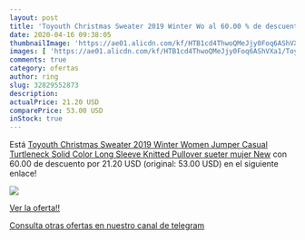 ```yaml
---
layout: post
title: 'Toyouth Christmas Sweater 2019 Winter Wo al 60.00 % de descuento'
date: 2020-04-16 09:38:05
thumbnailImage: 'https://ae01.alicdn.com/kf/HTB1cd4ThwoQMeJjy0Foq6AShVXa1/Toyouth-Christmas-Sweater-2019-Winter-Women-Jumper-Casual-Turtleneck-Solid-Color-Long-Sleeve-Knitted-Pullover-sueter.jpg_350x350._SL200_.jpg'
images: [ 'https://ae01.alicdn.com/kf/HTB1cd4ThwoQMeJjy0Foq6AShVXa1/Toyouth-Christmas-Sweater-2019-Winter-Women-Jumper-Casual-Turtleneck-Solid-Color-Long-Sleeve-Knitted-Pullover-sueter.jpg_350x350._SL200_.jpg' ]
comments: true
category: ofertas
author: ring
slug: 32829552873
description:
actualPrice: 21.20 USD
comparePrice: 53.00 USD
inStock: true
---
```


Está [Toyouth Christmas Sweater 2019 Winter Women Jumper Casual Turtleneck Solid Color Long Sleeve Knitted Pullover sueter mujer New](https://www.amazon.com/dp/32829552873/?tag=redken08-20) con 60.00 de descuento por 21.20 USD (original: 53.00 USD) en el siguiente enlace!

[![](https://ae01.alicdn.com/kf/HTB1cd4ThwoQMeJjy0Foq6AShVXa1/Toyouth-Christmas-Sweater-2019-Winter-Women-Jumper-Casual-Turtleneck-Solid-Color-Long-Sleeve-Knitted-Pullover-sueter.jpg_350x350._SL200_.jpg)](https://www.amazon.com/dp/32829552873/?tag=redken08-20)

[Ver la oferta!!](https://www.amazon.com/dp/32829552873/?tag=redken08-20)

[Consulta otras ofertas en nuestro canal de telegram](https://t.me/s/ofertas25)
